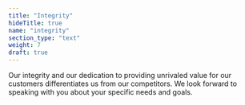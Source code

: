 ```yaml
---
title: "Integrity"
hideTitle: true
name: "integrity"
section_type: "text"
weight: 7
draft: true
---
```


Our integrity and our dedication to providing unrivaled value for our customers differentiates us from our competitors. We look forward to speaking with you about your specific needs and goals.
